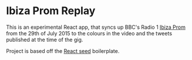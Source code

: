 # Ibiza Prom Replay

This is an experimental React app, that syncs up BBC's Radio 1 [Ibiza Prom](https://www.youtube.com/watch?v=xs3BXVTF7mw) from the 29th of July 2015 to the colours in the video and the tweets published at the time of the gig.

Project is based off the [React seed](https://github.com/badsyntax/react-seed) boilerplate.


